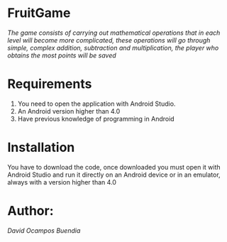 # FruitGame

*The game consists of carrying out mathematical operations that in each level will become more complicated, these operations will go through simple, complex addition, subtraction and multiplication, the player who obtains the most points will be saved*

# Requirements
1. You need to open the application with Android Studio.
2. An Android version higher than 4.0
3. Have previous knowledge of programming in Android

# Installation
You have to download the code, once downloaded you must open it with Android Studio and run it directly on an Android device or in an emulator, always with a version higher than 4.0
# Author:
*David Ocampos Buendia*
